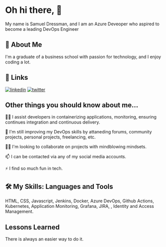
# Oh hi there, 👋



My name is Samuel Dressman, and I am an Azure Deveoper who aspired to become a leading DevOps Engineer

## 🚀 About Me
I'm a graduate of a business school with passion for technology, and I enjoy coding a lot.
## 🔗 Links
[![linkedin](https://img.shields.io/badge/linkedin-0A66C2?style=for-the-badge&logo=linkedin&logoColor=white)](https://www.linkedin.com/samuel-dressman)
[![twitter](https://img.shields.io/badge/twitter-1DA1F2?style=for-the-badge&logo=twitter&logoColor=white)](https://twitter.com/afcdressy)


## Other things you should know about me...
👩‍💻 I assist developers in containerizing applications, monitoring, ensuring continues integration and continuous delivery.

🧠 I'm  still improving my DevOps skills by attaneding forums, community projects, personal projects, freelancing, etc.

👯‍♀️ I'm looking to collaborate on projects with mindblowing mindsets.

📫 I can be contacted via any of my social media accounts.

⚡️ I find so much fun in tech.


## 🛠 My Skills: Languages and Tools
HTML, CSS, Javascript, Jenkins, Docker, Azure DevOps, Github Actions, Kubernetes, Application Monitoring, Grafana, JIRA, , Identity and Access Management.


## Lessons Learned

There is always an easier way to do it.

